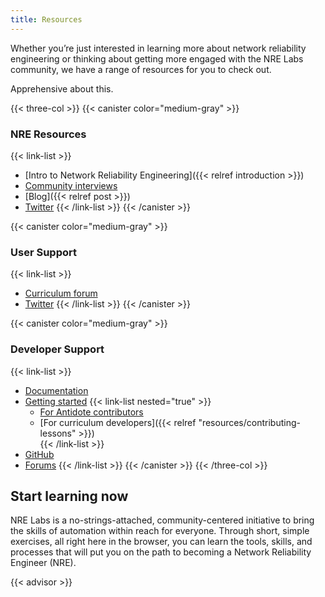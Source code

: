 ```yaml
---
title: Resources
---
```

Whether you’re just interested in learning more about network reliability engineering or thinking about getting more engaged with the NRE Labs community, we have a range of resources for you to check out.

Apprehensive about this.

{{< three-col >}}
{{< canister color="medium-gray" >}}
### NRE Resources

{{< link-list >}}
- [Intro to Network Reliability Engineering]({{< relref introduction >}})
- [Community interviews](https://www.youtube.com/watch?v=l_TUYSkZcv4&list=PLjM9FuOtKYVhXixs9rEjf7brmPDSWPe8R)
- [Blog]({{< relref post >}})
- [Twitter](https://twitter.com/NRELabs)
{{< /link-list >}}
{{< /canister >}}

{{< canister color="medium-gray" >}}
### User Support

{{< link-list >}}
- [Curriculum forum](https://community.networkreliability.engineering/t/about-the-nre-labs-curriculum-category/16)
- [Twitter](https://twitter.com/NRELabs)
{{< /link-list >}}
{{< /canister >}}

{{< canister color="medium-gray" >}}
### Developer Support

{{< link-list >}}
- [Documentation](https://antidoteproject.readthedocs.io/en/latest/index.html)
- [Getting started](#)
  {{< link-list nested="true" >}}
  - [For Antidote contributors](https://antidoteproject.readthedocs.io/en/latest/hacking/platform.html)
  - [For curriculum developers]({{< relref "resources/contributing-lessons" >}})   
  {{< /link-list >}}
- [GitHub](https://github.com/nre-learning)
- [Forums](https://community.networkreliability.engineering/)
{{< /link-list >}}
{{< /canister >}}
{{< /three-col >}}

## Start learning now 

NRE Labs is a no-strings-attached, community-centered initiative to bring the 
skills of automation within reach for everyone. Through short, simple exercises, 
all right here in the browser, you can learn the tools, skills, and processes 
that will put you on the path to becoming a Network Reliability Engineer (NRE).

{{< advisor >}}
